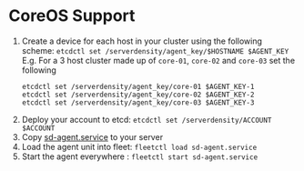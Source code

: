 # CoreOS Support

1. Create a device for each host in your cluster using the following scheme: `etcdctl set /serverdensity/agent_key/$HOSTNAME $AGENT_KEY`
E.g. For a 3 host cluster made up of `core-01`, `core-02` and `core-03` set the following
	```
	etcdctl set /serverdensity/agent_key/core-01 $AGENT_KEY-1
	etcdctl set /serverdensity/agent_key/core-02 $AGENT_KEY-2
	etcdctl set /serverdensity/agent_key/core-03 $AGENT_KEY-3
	```
2. Deploy your account to etcd: `etcdctl set /serverdensity/ACCOUNT $ACCOUNT`
3. Copy [sd-agent.service](sd-agent.service) to your server
4. Load the agent unit into fleet: `fleetctl load sd-agent.service`
5. Start the agent everywhere : `fleetctl start sd-agent.service`
